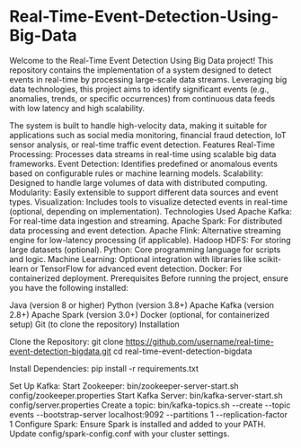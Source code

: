# Real-Time-Event-Detection-Using-Big-Data
Welcome to the Real-Time Event Detection Using Big Data project! This repository contains the implementation of a system designed to detect events in real-time by processing large-scale data streams. Leveraging big data technologies, this project aims to identify significant events (e.g., anomalies, trends, or specific occurrences) from continuous data feeds with low latency and high scalability.

The system is built to handle high-velocity data, making it suitable for applications such as social media monitoring, financial fraud detection, IoT sensor analysis, or real-time traffic event detection.
Features
Real-Time Processing: Processes data streams in real-time using scalable big data frameworks.
Event Detection: Identifies predefined or anomalous events based on configurable rules or machine learning models.
Scalability: Designed to handle large volumes of data with distributed computing.
Modularity: Easily extensible to support different data sources and event types.
Visualization: Includes tools to visualize detected events in real-time (optional, depending on implementation).
Technologies Used
Apache Kafka: For real-time data ingestion and streaming.
Apache Spark: For distributed data processing and event detection.
Apache Flink: Alternative streaming engine for low-latency processing (if applicable).
Hadoop HDFS: For storing large datasets (optional).
Python: Core programming language for scripts and logic.
Machine Learning: Optional integration with libraries like scikit-learn or TensorFlow for advanced event detection.
Docker: For containerized deployment.
Prerequisites
Before running the project, ensure you have the following installed:

Java (version 8 or higher)
Python (version 3.8+)
Apache Kafka (version 2.8+)
Apache Spark (version 3.0+)
Docker (optional, for containerized setup)
Git (to clone the repository)
Installation

Clone the Repository:
git clone https://github.com/username/real-time-event-detection-bigdata.git
cd real-time-event-detection-bigdata

Install Dependencies:
pip install -r requirements.txt

Set Up Kafka:
Start Zookeeper: bin/zookeeper-server-start.sh config/zookeeper.properties
Start Kafka Server: bin/kafka-server-start.sh config/server.properties
Create a topic: bin/kafka-topics.sh --create --topic events --bootstrap-server localhost:9092 --partitions 1 --replication-factor 1
Configure Spark:
Ensure Spark is installed and added to your PATH.
Update config/spark-config.conf with your cluster settings.
